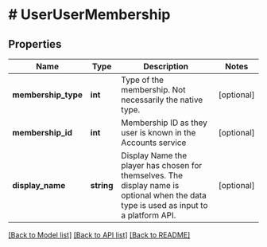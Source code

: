 # # UserUserMembership

## Properties

Name | Type | Description | Notes
------------ | ------------- | ------------- | -------------
**membership_type** | **int** | Type of the membership. Not necessarily the native type. | [optional]
**membership_id** | **int** | Membership ID as they user is known in the Accounts service | [optional]
**display_name** | **string** | Display Name the player has chosen for themselves. The display name is optional when the data type is used as input to a platform API. | [optional]

[[Back to Model list]](../../README.md#models) [[Back to API list]](../../README.md#endpoints) [[Back to README]](../../README.md)
